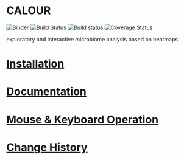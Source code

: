 CALOUR
======
[![Binder](https://mybinder.org/badge.svg)](https://mybinder.org/v2/gh/biocore/calour/master?filepath=doc%2Fsource%2Fnotebooks)
[![Build Status](https://travis-ci.org/biocore/calour.png?branch=master)](https://travis-ci.org/biocore/calour)
[![Build status](https://ci.appveyor.com/api/projects/status/yd5sxx9afxaoedvk/branch/master?svg=true)](https://ci.appveyor.com/project/biocore/calour/branch/master)
[![Coverage Status](https://coveralls.io/repos/github/biocore/calour/badge.svg?branch=master)](https://coveralls.io/github/biocore/calour?branch=master)

exploratory and interactive microbiome analysis based on heatmaps


[Installation](https://github.com/biocore/calour/blob/master/INSTALL.md)
========================================================================


[Documentation](http://biocore.github.io/calour)
================================================


[Mouse & Keyboard Operation](http://biocore.github.io/calour/generated/calour.heatmap.plot.html#calour.heatmap.plot)
====================================================================================================================

[Change History](https://github.com/biocore/calour/blob/master/CHANGELOG.md)
============================================================================
